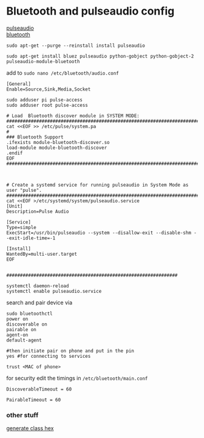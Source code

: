 # Bluetooth and pulseaudio config

[pulseaudio](https://github.com/davidedg/NAS-mod-config/blob/master/bt-sound/bt-sound-Bluez5_PulseAudio5.txt)  
[bluetooth](https://www.raspberrypi.org/forums/viewtopic.php?t=68779)  

 `sudo apt-get --purge --reinstall install pulseaudio`
 
 ```
 sudo apt-get install bluez pulseaudio python-gobject python-gobject-2 pulseaudio-module-bluetooth
 ```
 
 add to `sudo nano /etc/bluetooth/audio.conf`
 ```
 [General]
 Enable=Source,Sink,Media,Socket
 ```
 
 ```
 sudo adduser pi pulse-access
 sudo adduser root pulse-access
 ```
 
 
 ```
 # Load  Bluetooth discover module in SYSTEM MODE:
############################################################################
cat <<EOF >> /etc/pulse/system.pa
#
### Bluetooth Support
.ifexists module-bluetooth-discover.so
load-module module-bluetooth-discover
.endif
EOF
############################################################################



# Create a systemd service for running pulseaudio in System Mode as user "pulse".
############################################################################
cat <<EOF >/etc/systemd/system/pulseaudio.service
[Unit]
Description=Pulse Audio

[Service]
Type=simple
ExecStart=/usr/bin/pulseaudio --system --disallow-exit --disable-shm --exit-idle-time=-1

[Install]
WantedBy=multi-user.target
EOF


###############################################################

systemctl daemon-reload
systemctl enable pulseaudio.service
```
 
search and pair device via
 
```
sudo bluetoothctl
power on
discoverable on
pairable on
agent-on
default-agent

#then initiate pair on phone and put in the pin
yes #for connecting to services

trust <MAC of phone>  

```
 
for security edit the timings in `/etc/bluetooth/main.conf`
 
```
DiscoverableTimeout = 60

PairableTimeout = 60
```

### other stuff

[generate class hex](http://bluetooth-pentest.narod.ru/software/bluetooth_class_of_device-service_generator.html)


